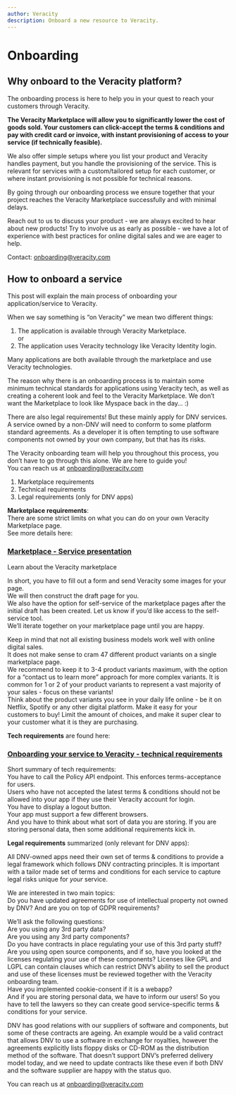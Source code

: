 ```yaml
---
author: Veracity
description: Onboard a new resource to Veracity.
---
```


# Onboarding

## Why onboard to the Veracity platform?

The onboarding process is here to help you in your quest to reach your customers through Veracity.

**The Veracity Marketplace will allow you to **significantly lower the cost of goods sold**. Your customers can **click-accept the terms & conditions** and pay with credit card or invoice, with instant provisioning of access to your service (if technically feasible).**  

We also offer simple setups where you list your product and Veracity handles payment, but you handle the provisioning of the service. This is relevant for services with a custom/tailored setup for each customer, or where instant provisioning is not possible for technical reasons.

By going through our onboarding process we ensure together that your project reaches the Veracity Marketplace successfully and with minimal delays.

Reach out to us to discuss your product - we are always excited to hear about new products! Try to involve us as early as possible - we have a lot of experience with best practices for online digital sales and we are eager to help.

Contact: [onboarding@veracity.com](mailto:onboarding@veracity.com)

## How to onboard a service

This post will explain the main process of onboarding your application/service to Veracity.

When we say something is “on Veracity” we mean two different things:

1.  The application is available through Veracity Marketplace.  
    or
2.  The application uses Veracity technology like Veracity Identity login.

Many applications are both available through the marketplace and use Veracity technologies.

The reason why there is an onboarding process is to maintain some minimum technical standards for applications using Veracity tech, as well as creating a coherent look and feel to the Veracity Marketplace. We don’t want the Marketplace to look like Myspace back in the day…  :)

 There are also legal requirements! But these mainly apply for DNV services. A service owned by a non-DNV will need to conform to some platform standard agreements. As a developer it is often tempting to use software components not owned by your own company, but that has its risks.

The Veracity onboarding team will help you throughout this process, you don’t have to go through this alone. We are here to guide you!  
You can reach us at  [onboarding@veracity.com](mailto:onboarding@veracity.com)

1.  Marketplace requirements
2.  Technical requirements
3.  Legal requirements (only for DNV apps)

**Marketplace requirements**:  
There are some strict limits on what you can do on your own Veracity Marketplace page.  
See more details here:

### [Marketplace - Service presentation](https://developer.veracity.com/services/marketplace)

Learn about the Veracity marketplace

In short, you have to fill out a form and send Veracity some images for your page.  
We will then construct the draft page for you.  
We also have the option for self-service of the marketplace pages after the initial draft has been created. Let us know if you’d like access to the self-service tool.  
We’ll iterate together on your marketplace page until you are happy.

Keep in mind that not all existing business models work well with online digital sales.  
It does not make sense to cram 47 different product variants on a single marketplace page.  
We recommend to keep it to 3-4 product variants maximum, with the option for a “contact us to learn more” approach for more complex variants. It is common for 1 or 2 of your product variants to represent a vast majority of your sales - focus on these variants!  
Think about the product variants you see in your daily life online - be it on Netflix, Spotify or any other digital platform. Make it easy for your customers to buy! Limit the amount of choices, and make it super clear to your customer what it is they are purchasing.

**Tech requirements**  are found here:

### [Onboarding your service to Veracity - technical requirements](https://developer.veracity.com/article/veracity-technical-requirements)


Short summary of tech requirements:  
You have to call the Policy API endpoint. This enforces terms-acceptance for users.  
Users who have not accepted the latest terms & conditions should not be allowed into your app if they use their Veracity account for login.  
You have to display a logout button.  
Your app must support a few different browsers.  
And you have to think about what sort of data you are storing. If you are storing personal data, then some additional requirements kick in.

**Legal requirements**  summarized (only relevant for DNV apps):

All DNV-owned apps need their own set of terms & conditions to provide a legal framework which follows DNV contracting principles. It is important with a tailor made set of terms and conditions for each service to capture legal risks unique for  _your_  service.

We are interested in two main topics:  
Do you have updated agreements for use of intellectual property not owned by DNV? And are you on top of GDPR requirements?

We’ll ask the following questions:  
Are you using any 3rd party data?  
Are you using any 3rd party components?  
Do you have contracts in place regulating your use of this 3rd party stuff?  
Are you using open source components, and if so, have you looked at the licenses regulating your use of these components? Licenses like GPL and LGPL can contain clauses which can restrict DNV’s ability to sell the product and use of these licenses must be reviewed together with the Veracity onboarding team.  
Have you implemented cookie-consent if it is a webapp?  
And if you are storing personal data, we have to inform our users! So you have to tell the lawyers so they can create good service-specific terms & conditions for your service.

DNV has good relations with our suppliers of software and components, but some of these contracts are ageing. An example would be a valid contract that allows DNV to use a software in exchange for royalties, however the agreements explicitly lists floppy disks or CD-ROM as the distribution method of the software. That doesn’t support DNV’s preferred delivery model today, and we need to update contracts like these even if both DNV and the software supplier are happy with the status quo.

You can reach us at  [onboarding@veracity.com](mailto:onboarding@veracity.com)

